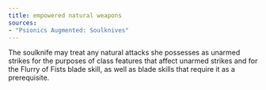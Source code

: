 ```yaml
---
title: empowered natural weapons
sources:
- "Psionics Augmented: Soulknives"
---
```


The soulknife may treat any natural attacks she possesses as unarmed strikes for the purposes of class features that affect unarmed strikes and for the Flurry of Fists blade skill, as well as blade skills that require it as a prerequisite.
